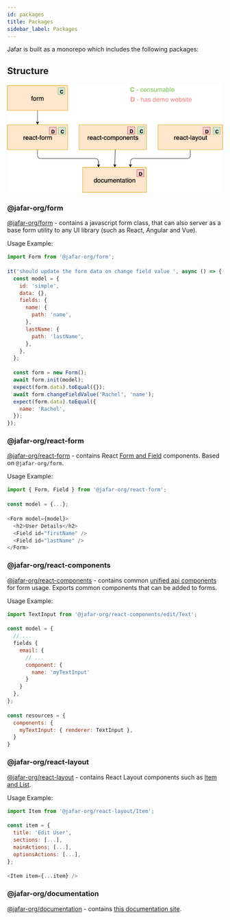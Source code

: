 ```yaml
---
id: packages
title: Packages
sidebar_label: Packages
---
```

Jafar is built as a monorepo which includes the following packages:

## Structure

![packages-structure](assets/packages-v1.0.0.png)

### @jafar-org/form
[@jafar-org/form](https://github.com/yahoo/jafar/tree/master/packages/form) - contains a javascript form class, that can also server as a base form utility to any UI library (such as React, Angular and Vue).

Usage Example:

```javascript
import Form from '@jafar-org/form';

it('should update the form data on change field value ', async () => {
  const model = {
    id: 'simple',
    data: {},
    fields: {
      name: {
        path: 'name',
      },
      lastName: {
        path: 'lastName',
      },
    },
  };

  const form = new Form();
  await form.init(model);
  expect(form.data).toEqual({});
  await form.changeFieldValue('Rachel', 'name');
  expect(form.data).toEqual({
    name: 'Rachel',
  });
});
```

### @jafar-org/react-form
[@jafar-org/react-form](https://github.com/yahoo/jafar/tree/master/packages/react-form) - contains React [Form and Field](https://yahoo.github.io/jafar/demo-react-form.html) components. Based on `@jafar-org/form`. 

Usage Example: 

```javascript
import { Form, Field } from '@jafar-org/react-form';

const model = {...};

<Form model={model}>
  <h2>User Details</h2>
  <Field id="firstName" />
  <Field id="lastName" />
</Form>
```

### @jafar-org/react-components
[@jafar-org/react-components](https://github.com/yahoo/jafar/tree/master/packages/react-components) - contains common [unified api components](https://yahoo.github.io/jafar/demo-react-components.html) for form usage. Exports common components that can be added to forms.

Usage Example:
```javascript
import TextInput from '@jafar-org/react-components/edit/Text';

const model = {
  // ...
  fields {
    email: {
      // ...
      component: {
        name: 'myTextInput'
      }
    }
  },
};

const resources = {
  components: {
    myTextInput: { renderer: TextInput },
  }
}
```

### @jafar-org/react-layout
[@jafar-org/react-layout](https://github.com/yahoo/jafar/tree/master/packages/react-layout) - contains React Layout components
such as [Item and List](https://yahoo.github.io/jafar/demo-react-layout.html).

Usage Example: 

```javascript
import Item from '@jafar-org/react-layout/Item';

const item = {
  title: 'Edit User',
  sections: [...],
  mainActions: [...],
  optionsActions: [...],
};

<Item item={...item} />
```


### @jafar-org/documentation
[@jafar-org/documentation](https://github.com/yahoo/jafar/tree/master/packages/documentation) - contains [this documentation site](https://yahoo.github.io/jafar/).